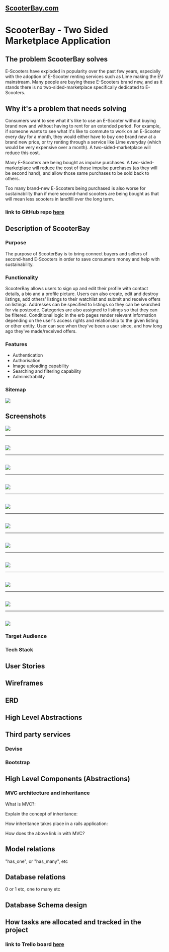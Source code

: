 <h2><a href='https://mighty-brook-03737.herokuapp.com/'>ScooterBay.com</a></h2>

# ScooterBay - Two Sided Marketplace Application

## The problem ScooterBay solves
E-Scooters have exploded in popularity over the past few years, especially with the adoption of E-Scooter renting services such as Lime making the EV mainstream. Many people are buying these E-Scooters brand new, and as it stands there is no two-sided-marketplace specifically dedicated to E-Scooters.

## Why it's a problem that needs solving
Consumers want to see what it's like to use an E-Scooter without buying brand new and without having to rent for an extended period. For example, if someone wants to see what it's like to commute to work on an E-Scooter every day for a month, they would either have to buy one brand new at a brand new price, or try renting through a service like Lime everyday (which would be very expensive over a month). A two-sided-marketplace will reduce this cost.

Many E-Scooters are being bought as impulse purchases. A two-sided-marketplace will reduce the cost of those impulse purchases (as they will be second hand), and allow those same purchases to be sold back to others.

Too many brand-new E-Scooters being purchased is also worse for sustainability than if more second-hand scooters are being bought as that will mean less scooters in landfill over the long term.

### link to GitHub repo <a href='https://github.com/rikifujihara/scooterbay'>here</a>

## Description of ScooterBay

### Purpose
The purpose of ScooterBay is to bring connect buyers and sellers of second-hand E-Scooters in order to save consumers money and help with sustainability.

### Functionality
ScooterBay allows users to sign up and edit their profile with contact details, a bio and a profile picture. Users can also create, edit and destroy listings, add others' listings to their watchlist and submit and receive offers on listings. Addresses can be specified to listings so they can be searched for via postcode. Categories are also assigned to listings so that they can be filtered. Conditional logic in the erb pages render relevant information depending on the user's access rights and relationship to the given listing or other entity. User can see when they've been a user since, and how long ago they've made/received offers.

### Features
- Authentication
- Authorisation
- Image uploading capability
- Searching and filtering capability
- Administrability

### Sitemap
<img src="app/assets/images/scooterbay-sitemap.jpg">

## Screenshots
<img src='app/assets/images/screenshots/profile-min.png'>
<br>
<hr>
<br>
<img src='app/assets/images/screenshots/root-min.png'>
<br>
<hr>
<br>
<img src='app/assets/images/screenshots/index-min.png'>
<br>
<hr>
<br>
<img src='app/assets/images/screenshots/listing-min.png'>
<br>
<hr>
<br>
<img src='app/assets/images/screenshots/listing-show2-min.png'>
<br>
<hr>
<br>
<img src='app/assets/images/screenshots/watchlist-min.png'>
<br>
<hr>
<br>
<img src='app/assets/images/screenshots/offer-show-min.png'>
<br>
<hr>
<br>
<img src='app/assets/images/screenshots/offer-edit-min.png'>
<br>
<hr>
<br>
<img src='app/assets/images/screenshots/offers-in-min.png'>
<br>
<hr>
<br>
<img src='app/assets/images/screenshots/offers-out-min.png'>
<br>
<hr>
<br>
<img src='app/assets/images/screenshots/edit-address-min.png'>

### Target Audience

### Tech Stack

## User Stories

## Wireframes

## ERD

## High Level Abstractions

## Third party services
### Devise
### Bootstrap

## High Level Components (Abstractions)
### MVC architecture and inheritance
What is MVC?:

Explain the concept of inheritance:

How inheritance takes place in a rails application:

How does the above link in with MVC?

## Model relations
"has_one", or "has_many", etc

## Database relations
0 or 1 etc, one to many etc

## Database Schema design

## How tasks are allocated and tracked in the project

### link to Trello board <a href='https://trello.com/invite/b/KVZvpHL0/9aacbe6e24c654b43d825dc38447d555/scooterbay'>here</a>